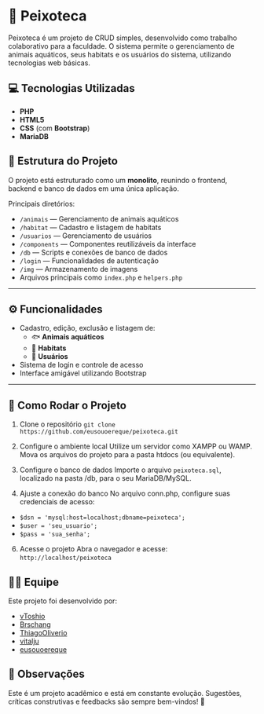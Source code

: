 # 🐠 Peixoteca

Peixoteca é um projeto de CRUD simples, desenvolvido como trabalho colaborativo para a faculdade.
O sistema permite o gerenciamento de animais aquáticos, seus habitats e os usuários do sistema, utilizando tecnologias web básicas.

## 💻 Tecnologias Utilizadas

- **PHP**
- **HTML5**
- **CSS** (com **Bootstrap**)
- **MariaDB**

## 📁 Estrutura do Projeto

O projeto está estruturado como um **monolito**, reunindo o frontend, backend e banco de dados em uma única aplicação.

Principais diretórios:

- `/animais` — Gerenciamento de animais aquáticos
- `/habitat` — Cadastro e listagem de habitats
- `/usuarios` — Gerenciamento de usuários
- `/components` — Componentes reutilizáveis da interface
- `/db` — Scripts e conexões de banco de dados
- `/login` — Funcionalidades de autenticação
- `/img` — Armazenamento de imagens
- Arquivos principais como `index.php` e `helpers.php`

---

## ⚙️ Funcionalidades

- Cadastro, edição, exclusão e listagem de:
  - 🐟 **Animais aquáticos**
  - 🌊 **Habitats**
  - 👤 **Usuários**
- Sistema de login e controle de acesso
- Interface amigável utilizando Bootstrap

---

## 🚀 Como Rodar o Projeto

1. Clone o repositório
`git clone https://github.com/eusouoereque/peixoteca.git`

3. Configure o ambiente local
Utilize um servidor como XAMPP ou WAMP.
Mova os arquivos do projeto para a pasta htdocs (ou equivalente).

3. Configure o banco de dados
Importe o arquivo `peixoteca.sql`, localizado na pasta /db, para o seu MariaDB/MySQL.

4. Ajuste a conexão do banco
No arquivo conn.php, configure suas credenciais de acesso:

  - `$dsn = 'mysql:host=localhost;dbname=peixoteca';`
  - `$user = 'seu_usuario';`
  - `$pass = 'sua_senha';`

6. Acesse o projeto
Abra o navegador e acesse:
`http://localhost/peixoteca`

## 👨‍💻 Equipe
Este projeto foi desenvolvido por:

- [vToshio](https://github.com/vToshio)
- [Brschang](https://github.com/Brschang)
- [ThiagoOliverio](https://github.com/ThiagoOliverio)
- [vitalju](https://github.com/vitalju)
- [eusouoereque](https://github.com/eusouoereque)

## 📌 Observações
Este é um projeto acadêmico e está em constante evolução.
Sugestões, críticas construtivas e feedbacks são sempre bem-vindos! 🚀
